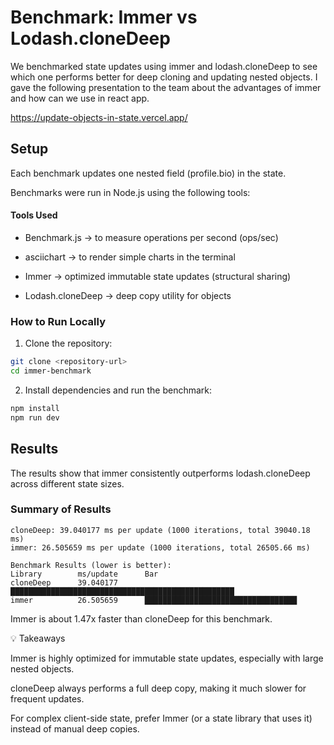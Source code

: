 # Benchmark: Immer vs Lodash.cloneDeep

We benchmarked state updates using immer and lodash.cloneDeep to see which one performs better for deep cloning and updating nested objects. I gave the following presentation to the team about the advantages of immer and how can we use in react app.

https://update-objects-in-state.vercel.app/

## Setup

Each benchmark updates one nested field (profile.bio) in the state.

Benchmarks were run in Node.js using the following tools:

#### Tools Used

- Benchmark.js → to measure operations per second (ops/sec)

- asciichart → to render simple charts in the terminal

- Immer → optimized immutable state updates (structural sharing)

- Lodash.cloneDeep → deep copy utility for objects

### How to Run Locally

1. Clone the repository:

```bash
git clone <repository-url>
cd immer-benchmark
```

2. Install dependencies and run the benchmark:

```bash
npm install
npm run dev

```

## Results

The results show that immer consistently outperforms lodash.cloneDeep across different state sizes.

### Summary of Results

```
cloneDeep: 39.040177 ms per update (1000 iterations, total 39040.18 ms)
immer: 26.505659 ms per update (1000 iterations, total 26505.66 ms)
```

```
Benchmark Results (lower is better):
Library        ms/update      Bar
cloneDeep      39.040177      ██████████████████████████████████████████████████
immer          26.505659      ██████████████████████████████████
```

Immer is about 1.47x faster than cloneDeep for this benchmark.

💡 Takeaways

Immer is highly optimized for immutable state updates, especially with large nested objects.

cloneDeep always performs a full deep copy, making it much slower for frequent updates.

For complex client-side state, prefer Immer (or a state library that uses it) instead of manual deep copies.
